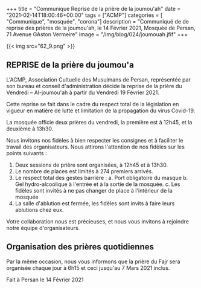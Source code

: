 +++
title = "Communique Reprise de la prière de la joumou'ah"
date = "2021-02-14T18:00:46+00:00"
tags = ["ACMP"]
categories = [ "Communique", "mosquée", "corona"]
description = "Communiqué de de reprise des prières de la joumou'ah, le 14 Février 2021, Mosquée de Persan, 71 Avenue GAston Vermeire"
image = "/img/blog/024/joumouah.jfif"
+++

{{< img src="62_9.png" >}}

## REPRISE de la prière du joumou'a

L'ACMP, Association Cultuelle des Musulmans de Persan, représentée par son
bureau et conseil d'administration décide la reprise de la prière du Vendredi –
Al-joumou'ah à partir du Vendredi 19 Février 2021.

Cette reprise se fait dans le cadre du respect total de la législation en
vigueur en matière de lutte et limitation de la propagation du virus Covid-19.

La mosquée officie deux prières du vendredi, la première est à 12h45, et la
deuxième à 13h30.

Nous invitons nos fidèles à bien respecter les consignes et à faciliter le
travail des organisateurs. Nous attirons l'attention de nos fidèles sur les
points suivants :

1.	Deux sessions de prière sont organisées, à 12h45 et à 13h30.
2.	Le nombre de places est limités à 274 premiers arrivés.
3.	Le respect total des gestes barrière :
a.	Port obligatoire du masque
b.	Gel hydro-alcoolique à l'entrée et à la sortie de la mosquée.
c.	Les fidèles sont invités à ne pas changer de place à l'intérieur de la mosquée
4.	La salle d'ablution est fermée, les fidèles sont invits à faire leurs ablutions chez eux.

Votre collaboration nous est précieuses, et nous vous invitons à rejoindre notre équipe d'organisateurs.

## Organisation des prières quotidiennes

Par la même occasion, nous vous informons que la prière du Fajr sera organisée chaque jour à 6h15 et ceci jusqu'au 7 Mars 2021 inclus.

Fait à Persan le 14 Février 2021
